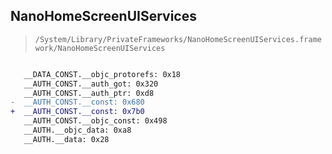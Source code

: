 ## NanoHomeScreenUIServices

> `/System/Library/PrivateFrameworks/NanoHomeScreenUIServices.framework/NanoHomeScreenUIServices`

```diff

   __DATA_CONST.__objc_protorefs: 0x18
   __AUTH_CONST.__auth_got: 0x320
   __AUTH_CONST.__auth_ptr: 0xd8
-  __AUTH_CONST.__const: 0x680
+  __AUTH_CONST.__const: 0x7b0
   __AUTH_CONST.__objc_const: 0x498
   __AUTH.__objc_data: 0xa8
   __AUTH.__data: 0x28

```
